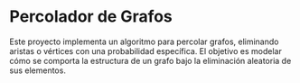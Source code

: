 
# Percolador de Grafos

Este proyecto implementa un algoritmo para percolar grafos, eliminando aristas o vértices con una probabilidad específica. El objetivo es modelar cómo se comporta la estructura de un grafo bajo la eliminación aleatoria de sus elementos.
